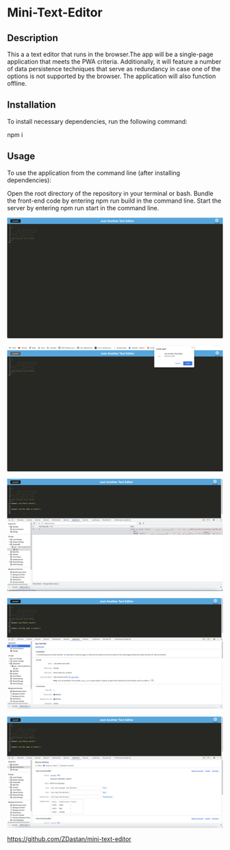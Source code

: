 # Mini-Text-Editor

## Description

This a a text editor that runs in the browser.The app will be a single-page application that meets the PWA criteria. Additionally, it will feature a number of data persistence techniques that serve as redundancy in case one of the options is not supported by the browser. The application will also function offline.

## Installation

To install necessary dependencies, run the following command:

npm i

## Usage

To use the application from the command line (after installing dependencies):

Open the root directory of the repository in your terminal or bash.
Bundle the front-end code by entering npm run build in the command line.
Start the server by entering npm run start in the command line.


![alt text](Assets/image/page1.png)

![alt text](Assets/image/page2.png)

![alt text](Assets/image/page3.png)

![alt text](Assets/image/page4.png)

![alt text](Assets/image/page5.png)


https://github.com/ZDastan/mini-text-editor


 

